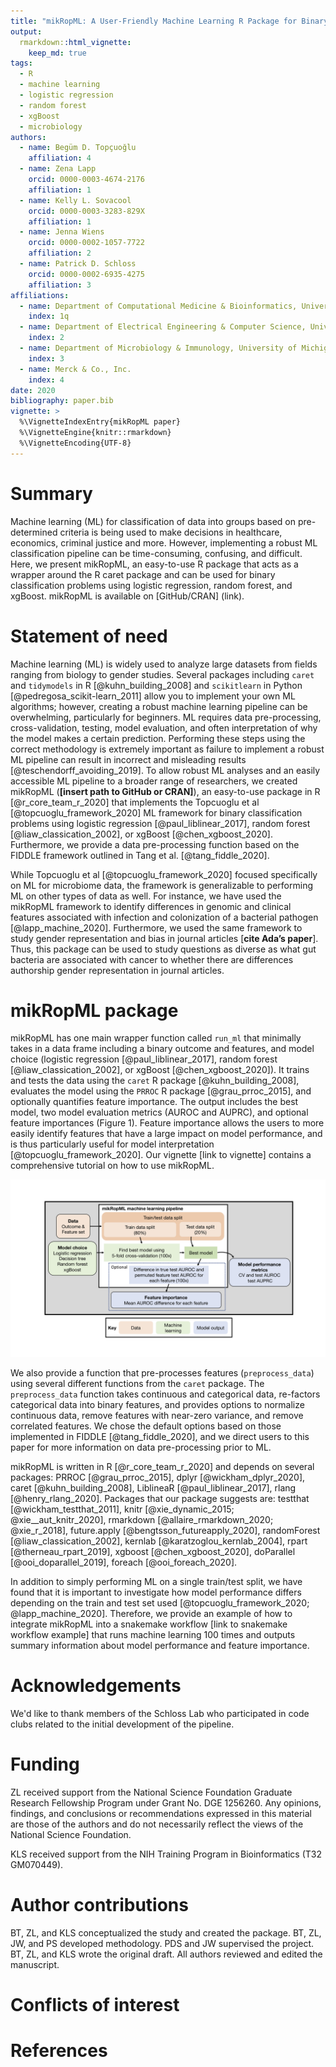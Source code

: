 ```yaml
---
title: "mikRopML: A User-Friendly Machine Learning R Package for Binary Classification Problems"
output: 
  rmarkdown::html_vignette:
    keep_md: true
tags:
  - R
  - machine learning
  - logistic regression
  - random forest
  - xgBoost
  - microbiology
authors:
  - name: Begüm D. Topçuoğlu
    affiliation: 4
  - name: Zena Lapp
    orcid: 0000-0003-4674-2176
    affiliation: 1
  - name: Kelly L. Sovacool
    orcid: 0000-0003-3283-829X
    affiliation: 1
  - name: Jenna Wiens
    orcid: 0000-0002-1057-7722
    affiliation: 2
  - name: Patrick D. Schloss
    orcid: 0000-0002-6935-4275
    affiliation: 3
affiliations:
  - name: Department of Computational Medicine & Bioinformatics, University of Michigan
    index: 1q
  - name: Department of Electrical Engineering & Computer Science, University of Michigan
    index: 2
  - name: Department of Microbiology & Immunology, University of Michigan
    index: 3
  - name: Merck & Co., Inc.
    index: 4
date: 2020
bibliography: paper.bib
vignette: >
  %\VignetteIndexEntry{mikRopML paper}
  %\VignetteEngine{knitr::rmarkdown}
  %\VignetteEncoding{UTF-8}
---
```





# Summary

Machine learning (ML) for classification of data into groups based on pre-determined criteria is being used to make decisions in healthcare, economics, criminal justice and more. However, implementing a robust ML classification pipeline can be time-consuming, confusing, and difficult. Here, we present mikRopML, an easy-to-use R package that acts as a wrapper around the R caret package and can be used for binary classification problems using logistic regression, random forest, and xgBoost. mikRopML is available on [GitHub/CRAN] (link). 

# Statement of need

Machine learning (ML) is widely used to analyze large datasets from fields ranging from biology to gender studies. Several packages including `caret` and `tidymodels` in R [@kuhn_building_2008] and `scikitlearn` in Python [@pedregosa_scikit-learn_2011] allow you to implement your own ML algorithms; however, creating a robust machine learning pipeline can be overwhelming, particularly for beginners. ML requires data pre-processing, cross-validation, testing, model evaluation, and often interpretation of why the model makes a certain prediction. Performing these steps using the correct methodology is extremely important as failure to implement a robust ML pipeline can result in incorrect and misleading results [@teschendorff_avoiding_2019]. To allow robust ML analyses and an easily accessible ML pipeline to a broader range of researchers, we created mikRopML (**[insert path to GitHub or CRAN]**), an easy-to-use package in R [@r_core_team_r_2020] that implements the Topcuoglu et al [@topcuoglu_framework_2020] ML framework for binary classification problems using logistic regression [@paul_liblinear_2017], random forest [@liaw_classication_2002], or xgBoost [@chen_xgboost_2020]. Furthermore, we provide a data pre-processing function based on the FIDDLE framework outlined in Tang et al. [@tang_fiddle_2020].

While Topcuoglu et al [@topcuoglu_framework_2020] focused specifically on ML for microbiome data, the framework is generalizable to performing ML on other types of data as well. For instance, we have used the mikRopML framework to identify differences in genomic and clinical features associated with infection and colonization of a bacterial pathogen [@lapp_machine_2020]. Furthermore, we used the same framework to study gender representation and bias in journal articles [**cite Ada’s paper**]. Thus, this package can be used to study questions as diverse as what gut bacteria are associated with cancer to whether there are differences authorship gender representation in journal articles.

# mikRopML package

mikRopML has one main wrapper function called `run_ml` that minimally takes in a data frame including a binary outcome and features, and model choice (logistic regression [@paul_liblinear_2017], random forest [@liaw_classication_2002], or xgBoost [@chen_xgboost_2020]). It trains and tests the data using the `caret` R package [@kuhn_building_2008], evaluates the model using the `PRROC` R package [@grau_prroc_2015], and optionally quantifies feature importance. The output includes the best model, two model evaluation metrics (AUROC and AUPRC), and optional feature importances (Figure 1). Feature importance allows the users to more easily identify features that have a large impact on model performance, and is thus particularly useful for model interpretation [@topcuoglu_framework_2020]. Our vignette [link to vignette] contains a comprehensive tutorial on how to use mikRopML.

![Figure 1. MikRopML pipeline](mikRopML-pipeline.png)

We also provide a function that pre-processes features (`preprocess_data`) using several different functions from the `caret` package. The `preprocess_data` function takes continuous and categorical data, re-factors categorical data into binary features, and provides options to normalize continuous data, remove features with near-zero variance, and remove correlated features. We chose the default options based on those implemented in FIDDLE [@tang_fiddle_2020], and we direct users to this paper for more information on data pre-processing prior to ML.

mikRopML is written in R [@r_core_team_r_2020] and depends on several packages: PRROC [@grau_prroc_2015], dplyr [@wickham_dplyr_2020], caret [@kuhn_building_2008], LiblineaR [@paul_liblinear_2017], rlang [@henry_rlang_2020]. Packages that our package suggests are: testthat [@wickham_testthat_2011], knitr [@xie_dynamic_2015; @xie__aut_knitr_2020], rmarkdown [@allaire_rmarkdown_2020; @xie_r_2018], future.apply [@bengtsson_futureapply_2020], randomForest [@liaw_classication_2002], kernlab [@karatzoglou_kernlab_2004], rpart [@therneau_rpart_2019], xgboost [@chen_xgboost_2020], doParallel [@ooi_doparallel_2019], foreach [@ooi_foreach_2020].

In addition to simply performing ML on a single train/test split, we have found that it is important to investigate how model performance differs depending on the train and test set used [@topcuoglu_framework_2020; @lapp_machine_2020]. Therefore, we provide an example of how to integrate mikRopML into a snakemake workflow [link to snakemake workflow example] that runs machine learning 100 times and outputs summary information about model performance and feature importance.

# Acknowledgements
We'd like to thank members of the Schloss Lab who participated in code clubs related to the initial development of the pipeline. 

# Funding
<!--TODO Kelly and others add funding -->
ZL received support from the National Science Foundation Graduate Research Fellowship Program under Grant No. DGE 1256260. Any opinions, findings, and conclusions or recommendations expressed in this material are those of the authors and do not necessarily reflect the views of the National Science Foundation.

KLS received support from the NIH Training Program in Bioinformatics (T32 GM070449).

# Author contributions
BT, ZL, and KLS conceptualized the study and created the package. BT, ZL, JW, and PS developed methodology. PDS and JW supervised the project. BT, ZL, and KLS wrote the original draft. All authors reviewed and edited the manuscript.

# Conflicts of interest
<!--TODO Add conflicts of interest here -->

# References
